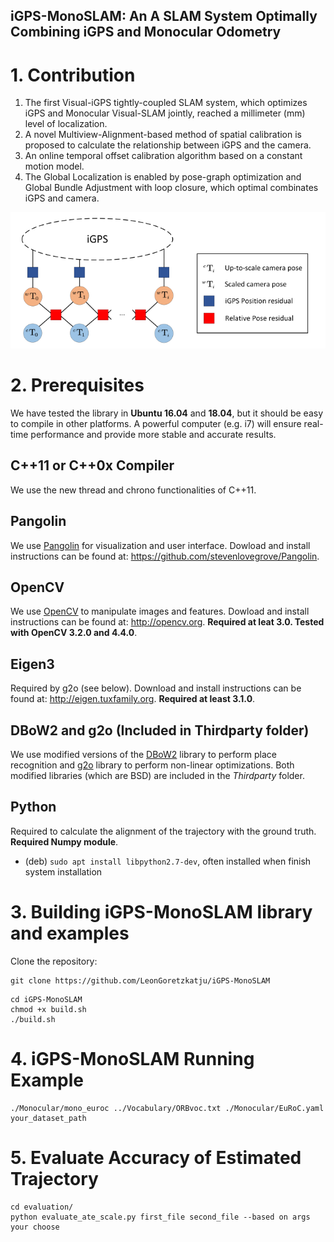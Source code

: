 ## iGPS-MonoSLAM: An A SLAM System Optimally Combining iGPS and Monocular Odometry
# 1. Contribution
1. The first Visual-iGPS tightly-coupled SLAM system, which optimizes iGPS and Monocular Visual-SLAM jointly, reached a millimeter (mm) level of localization.
2. A novel Multiview-Alignment-based method of spatial calibration is proposed to calculate the relationship between iGPS and the camera.
3. An online temporal offset calibration algorithm based on a constant motion model.
4. The Global Localization is enabled by pose-graph optimization and Global Bundle Adjustment with loop closure, which optimal combinates iGPS and camera.

![Factor Graph](img/graph.jpg)

# 2. Prerequisites
We have tested the library in **Ubuntu 16.04** and **18.04**, but it should be easy to compile in other platforms. A powerful computer (e.g. i7) will ensure real-time performance and provide more stable and accurate results.

## C++11 or C++0x Compiler
We use the new thread and chrono functionalities of C++11.

## Pangolin
We use [Pangolin](https://github.com/stevenlovegrove/Pangolin) for visualization and user interface. Dowload and install instructions can be found at: https://github.com/stevenlovegrove/Pangolin.

## OpenCV
We use [OpenCV](http://opencv.org) to manipulate images and features. Dowload and install instructions can be found at: http://opencv.org. **Required at leat 3.0. Tested with OpenCV 3.2.0 and 4.4.0**.

## Eigen3
Required by g2o (see below). Download and install instructions can be found at: http://eigen.tuxfamily.org. **Required at least 3.1.0**.

## DBoW2 and g2o (Included in Thirdparty folder)
We use modified versions of the [DBoW2](https://github.com/dorian3d/DBoW2) library to perform place recognition and [g2o](https://github.com/RainerKuemmerle/g2o) library to perform non-linear optimizations. Both modified libraries (which are BSD) are included in the *Thirdparty* folder.

## Python
Required to calculate the alignment of the trajectory with the ground truth. **Required Numpy module**.

* (deb) `sudo apt install libpython2.7-dev`, often installed when finish system installation

# 3. Building iGPS-MonoSLAM library and examples

Clone the repository:
```
git clone https://github.com/LeonGoretzkatju/iGPS-MonoSLAM
```

```
cd iGPS-MonoSLAM
chmod +x build.sh
./build.sh
```
# 4. iGPS-MonoSLAM Running Example
```
./Monocular/mono_euroc ../Vocabulary/ORBvoc.txt ./Monocular/EuRoC.yaml your_dataset_path
```

# 5. Evaluate Accuracy of Estimated Trajectory
```
cd evaluation/
python evaluate_ate_scale.py first_file second_file --based on args your choose
```